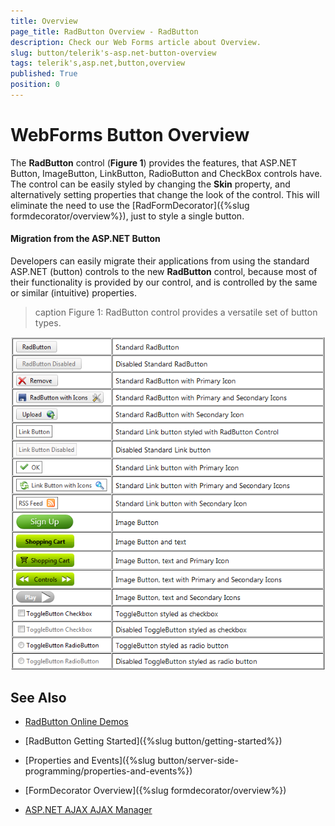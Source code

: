 ```yaml
---
title: Overview
page_title: RadButton Overview - RadButton
description: Check our Web Forms article about Overview.
slug: button/telerik's-asp.net-button-overview
tags: telerik's,asp.net,button,overview
published: True
position: 0
---
```


# WebForms Button Overview

The **RadButton** control (**Figure 1**) provides the features, that ASP.NET Button, ImageButton, LinkButton, RadioButton and CheckBox controls have. The control can be easily styled by changing the **Skin** property, and alternatively setting properties that change the look of the control. This will eliminate the need to use the [RadFormDecorator]({%slug formdecorator/overview%}), just to style a single button. 

#### Migration from the ASP.NET Button
Developers can easily migrate their applications from using the standard ASP.NET (button) controls to the new **RadButton** control, because most of their functionality is provided by our control, and is controlled by the same or similar (intuitive) properties.

>caption Figure 1: RadButton control provides a versatile set of button types.

![WebForms different types of the RadButton](images/radbuttons.png "WebForms different types of the RadButton")

## See Also

 * [RadButton Online Demos](https://demos.telerik.com/aspnet-ajax/button/examples/overview/defaultcs.aspx)
 
 * [RadButton Getting Started]({%slug button/getting-started%})
 
 * [Properties and Events]({%slug button/server-side-programming/properties-and-events%})
 
 * [FormDecorator Overview]({%slug formdecorator/overview%})

 * [ASP.NET AJAX AJAX Manager](https://www.telerik.com/products/aspnet-ajax/ajax.aspx)

  